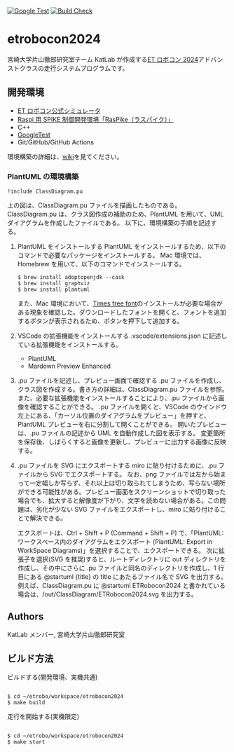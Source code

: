 [![Google Test](https://github.com/KatLab-MiyazakiUniv/etrobocon2024/actions/workflows/google-test.yaml/badge.svg)](https://github.com/KatLab-MiyazakiUniv/etrobocon2024/actions/workflows/google-test.yaml)
[![Build Check](https://github.com/KatLab-MiyazakiUniv/etrobocon2024/actions/workflows/build-check.yaml/badge.svg)](https://github.com/KatLab-MiyazakiUniv/etrobocon2024/actions/workflows/build-check.yaml)

# etrobocon2024

宮崎大学片山徹郎研究室チーム KatLab が作成する[ET ロボコン 2024](https://www.etrobo.jp/)アドバンストクラスの走行システムプログラムです。

## 開発環境

- [ET ロボコン公式シミュレータ](https://github.com/ETrobocon/etrobo)
- [Raspi 用 SPIKE 制御開発環境「RasPike（ラスパイク）」](https://github.com/ETrobocon/RasPike)
- C++
- [GoogleTest](https://github.com/google/googletest)
- Git/GitHub/GitHub Actions

環境構築の詳細は、[wiki](https://github.com/KatLab-MiyazakiUniv/etrobocon2024/wiki)を見てください。

### PlantUML の環境構築

```plantuml
!include ClassDiagram.pu
```

上の図は、ClassDiagram.pu ファイルを描画したものである。
ClassDiagram.pu は、クラス図作成の補助のため、PlantUML を用いて、UML ダイアグラムを作成したファイルである。
以下に、環境構築の手順を記述する。

1. PlantUML をインストールする
   PlantUML をインストールするため、以下のコマンドで必要なパッケージをインストールする。
   Mac 環境では、Homebrew を用いて、以下のコマンドでインストールする。

   ```
   $ brew install adoptopenjdk --cask
   $ brew install graphviz
   $ brew install plantuml
   ```

   また、Mac 環境において、[Times free font](https://www.freebestfonts.com/timr45w-font#google_vignette)のインストールが必要な場合がある現象を確認した。ダウンロードしたフォントを開くと、フォントを追加するボタンが表示されるため、ボタンを押下して追加する。

2. VSCode の拡張機能をインストールする
   .vscode/extensions.json に記述している拡張機能をインストールする。

   - PlantUML
   - Mardown Preview Enhanced

3. .pu ファイルを記述し、プレビュー画面で確認する
   .pu ファイルを作成し、クラス図を作成する。書き方の詳細は、ClassDiagram.pu ファイルを参照。
   また、必要な拡張機能をインストールすることにより、.pu ファイルから画像を確認することができる。
   .pu ファイルを開くと、VSCode のウインドウ左上にある、「カーソル位置のダイアグラムをプレビュー」を押すと、PlantUML プレビューを右に分割して開くことができる。
   開いたプレビューは、.pu ファイルの記述から UML を自動作成した図を表示する。
   変更箇所を保存後、しばらくすると画像を更新し、プレビューに出力する画像に反映する。

4. .pu ファイルを SVG にエクスポートする
   miro に貼り付けるために、.pu ファイルから SVG でエクスポートする。
   なお、png ファイルでは左から始まって一定幅しか写らず、それ以上は切り取られてしまうため、写らない場所ができる可能性がある。プレビュー画面をスクリーンショットで切り取った場合でも、拡大すると解像度が下がり、文字を読めない場合がある。この問題は、劣化が少ない SVG ファイルをエクスポートし、miro に貼り付けることで解決できる。

   エクスポートは、Ctrl + Shift + P (Command + Shift + P) で、「PlantUML: ワークスペース内のダイアグラムをエクスポート (PlantUML: Export in WorkSpace Diagrams)」を選択することで、エクスポートできる。
   次に拡張子を選択(SVG を推奨)すると、ルートディレクトリに out ディレクトリを作成し、その中にさらに .pu ファイルと同名のディレクトリを作成し、1 行目にある @startuml {title} の title にあたるファイル名で SVG を出力する。
   例えば、ClassDiagram.pu に @startuml ETRobocon2024 と書かれている場合は、/out/ClassDiagram/ETRobocon2024.svg を出力する。

## Authors

KatLab メンバー, 宮崎大学片山徹郎研究室

## ビルド方法

ビルドする(開発環境、実機共通)

```

$ cd ~/etrobo/workspace/etrobocon2024
$ make build

```

走行を開始する(実機限定)

```

$ cd ~/etrobo/workspace/etrobocon2024
$ make start

```
